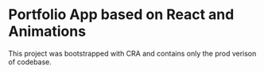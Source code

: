 # Portfolio App based on React and Animations

This project was bootstrapped with CRA and contains only the prod verison of codebase.
